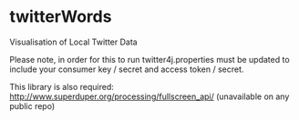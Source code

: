 twitterWords
============

Visualisation of Local Twitter Data

Please note, in order for this to run twitter4j.properties must be updated to include your consumer key / secret and access token / secret.

This library is also required: http://www.superduper.org/processing/fullscreen_api/ (unavailable on any public repo)